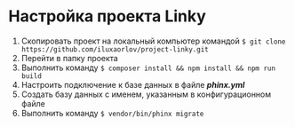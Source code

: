# Настройка проекта Linky
1. Скопировать проект на локальный компьютер командой ```$ git clone https://github.com/iluxaorlov/project-linky.git```
2. Перейти в папку проекта
3. Выполнить команду ```$ composer install && npm install && npm run build```
7. Настроить подключение к базе данных в файле ***phinx.yml***
8. Создать базу данных с именем, указанным в конфигурационном файле
9. Выполнить команду ```$ vendor/bin/phinx migrate```